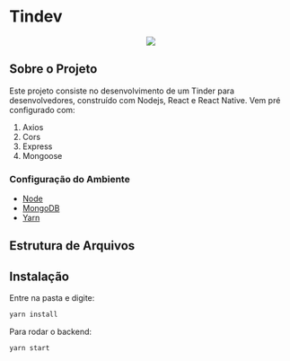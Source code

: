 # Tindev

<p align="center">
  <img src="https://user-images.githubusercontent.com/41811634/62624829-56da6980-b8fa-11e9-9b55-4a88cebc03c4.png">
</p>

## Sobre o Projeto
Este projeto consiste no desenvolvimento de um Tinder para desenvolvedores, construído com Nodejs, React e React Native. Vem pré configurado com:  

1. Axios
2. Cors
3. Express
4. Mongoose

### Configuração do Ambiente
* [Node](https://nodejs.org/en/)
* [MongoDB](https://www.mongodb.com/cloud/atlas)
* [Yarn](https://yarnpkg.com/pt-BR/)
  
## Estrutura de Arquivos

## Instalação
Entre na pasta e digite:
```bash
yarn install
```
Para rodar o backend:
```bash
yarn start
```


